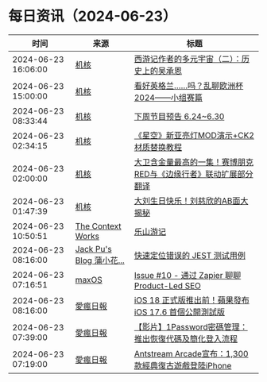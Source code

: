 ﻿# 每日资讯（2024-06-23）

|时间|来源|标题|
|---|---|---|
|2024-06-23 16:06:00|[机核](https://www.gcores.com/rss)|[西游记作者的多元宇宙（二）：历史上的吴承恩](https://www.gcores.com/articles/183982)|
|2024-06-23 15:00:00|[机核](https://www.gcores.com/rss)|[看好英格兰……吗？乱聊欧洲杯2024——小组赛篇](https://www.gcores.com/radios/183867)|
|2024-06-23 08:33:44|[机核](https://www.gcores.com/rss)|[下周节目预告 6.24~6.30](https://www.gcores.com/articles/183975)|
|2024-06-23 02:34:15|[机核](https://www.gcores.com/rss)|[《星空》新亚亮灯MOD演示+CK2材质替换教程](https://www.gcores.com/videos/183966)|
|2024-06-23 02:00:00|[机核](https://www.gcores.com/rss)|[大卫含金量最高的一集！赛博朋克RED与《边缘行者》联动扩展部分翻译](https://www.gcores.com/articles/183944)|
|2024-06-23 01:47:39|[机核](https://www.gcores.com/rss)|[大刘生日快乐！刘慈欣的AB面大揭秘](https://www.gcores.com/articles/183961)|
|2024-06-23 10:50:51|[The Context Works](https://www.sund.site/index.xml)|[乐山游记](https://sund.site/posts/2024/leshan/)|
|2024-06-23 08:16:00|[Jack Pu's Blog 蒲小花...](https://www.jackpu.com/rss/)|[快速定位错误的 JEST 测试用例](https://www.jackpu.com/kuai-su-ding-wei-cuo-wu-de-jest-ce-shi-yong-li/)|
|2024-06-23 07:16:51|[maxOS](https://maxoxo.me/rss/)|[Issue #10 - 通过 Zapier 聊聊 Product-Led SEO](https://maxoxo.me/issue-10-zapier-and-product-led-seo/)|
|2024-06-23 08:16:00|[愛瘋日報](http://www.iphonetaiwan.org/feeds/posts/default)|[iOS 18 正式版推出前！蘋果發布 iOS 17.6 首個公開測試版](https://www.iphonetaiwan.org/2024/06/apple-ios-17-6-public-beta-update.html)|
|2024-06-23 07:39:00|[愛瘋日報](http://www.iphonetaiwan.org/feeds/posts/default)|[【影片】1Password密碼管理：推出恢復代碼及簡化登入流程](https://www.iphonetaiwan.org/2024/06/1password-recovery-codes.html)|
|2024-06-23 07:19:00|[愛瘋日報](http://www.iphonetaiwan.org/feeds/posts/default)|[Antstream Arcade宣布：1,300款經典復古遊戲登陸iPhone](https://www.iphonetaiwan.org/2024/06/antstream-arcade-launch-iphone-ipad.html)|

